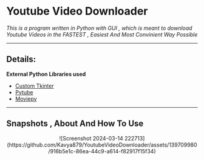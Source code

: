 # **Youtube Video Downloader**

*This is a program written in Python with GUI , which is meant to download Youtube Videos in the FASTEST , Easiest And Most Convinient Way Possible*

---
## Details:

 **External Python Libraries used**

 - [Custom Tkinter](https://github.com/TomSchimansky/CustomTkinter)
 - [Pytube](https://pytube.io/en/latest/)
 - [Moviepy](https://zulko.github.io/moviepy/)

 ---
## Snapshots , About And How To Use

<div align="center">
![Screenshot 2024-03-14 222713](https://github.com/Kavya879/YoutubeVideoDownloader/assets/139709980/916b5e1c-86ea-44c9-a614-f82917f15f34)
 
</div>
